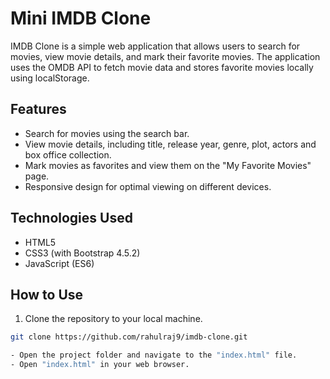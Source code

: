 # Mini IMDB Clone

IMDB Clone is a simple web application that allows users to search for movies, view movie details, and mark their favorite movies. The application uses the OMDB API to fetch movie data and stores favorite movies locally using localStorage.

## Features

- Search for movies using the search bar.
- View movie details, including title, release year, genre, plot, actors and box office collection.
- Mark movies as favorites and view them on the "My Favorite Movies" page.
- Responsive design for optimal viewing on different devices.

## Technologies Used

- HTML5
- CSS3 (with Bootstrap 4.5.2)
- JavaScript (ES6)

## How to Use

1. Clone the repository to your local machine.

```bash
git clone https://github.com/rahulraj9/imdb-clone.git

- Open the project folder and navigate to the "index.html" file.
- Open "index.html" in your web browser.

